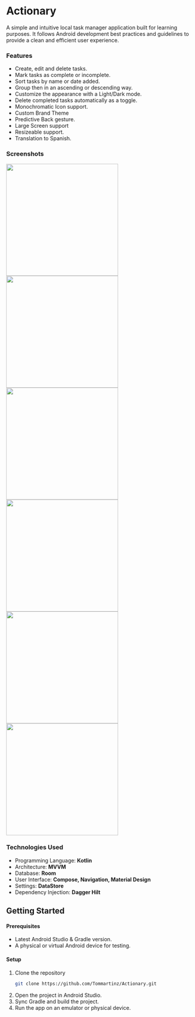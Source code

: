# Actionary

A simple and intuitive local task manager application built for learning purposes. It follows Android development best practices and guidelines to provide a clean and efficient user experience.

### Features

- Create, edit and delete tasks.
- Mark tasks as complete or incomplete.
- Sort tasks by name or date added.
- Group then in an ascending or descending way.
- Customize the appearance with a Light/Dark mode.
- Delete completed tasks automatically as a toggle.
- Monochromatic Icon support.
- Custom Brand Theme
- Predictive Back gesture.
- Large Screen support
- Resizeable support.
- Translation to Spanish.

### Screenshots

<img src="https://github.com/user-attachments/assets/3c39f1df-d8ee-4650-8fe9-6ac901a642e6" width="300"/>
<img src="https://github.com/user-attachments/assets/963a702c-eb6e-4024-9313-770b392e629a" width="300"/>
<img src="https://github.com/user-attachments/assets/c3162766-d827-4602-88fe-b54d98dffa42" width="300"/>
<img src="https://github.com/user-attachments/assets/2e975d1f-03c2-483e-af64-c21aa546e83d" width="300"/>
<img src="https://github.com/user-attachments/assets/ab034552-3d07-4ed3-bf78-c30c923f9c6b" width="300"/>
<img src="https://github.com/user-attachments/assets/4f666a72-315e-4dc9-9780-99b777645c6c" width="300"/>


### Technologies Used

- Programming Language: **Kotlin**
- Architecture: **MVVM**
- Database: **Room**
- User Interface: **Compose, Navigation, Material Design**
- Settings: **DataStore**
- Dependency Injection: **Dagger Hilt**

## Getting Started

#### Prerequisites

- Latest Android Studio & Gradle version.
- A physical or virtual Android device for testing.

#### Setup

1. Clone the repository
    ```bash
    git clone https://github.com/Tommartinz/Actionary.git
    ```
2. Open the project in Android Studio.
3. Sync Gradle and build the project.
4. Run the app on an emulator or physical device.
